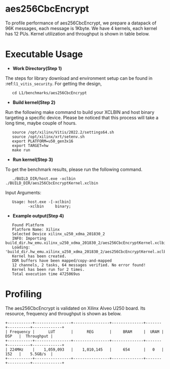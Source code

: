 aes256CbcEncrypt
=================

To profile performance of aes256CbcEncrypt, we prepare a datapack of 96K messages, each message is 1Kbyte.
We have 4 kernels, each kernel has 12 PUs.
Kernel utilization and throughput is shown in table below.

Executable Usage
================

* **Work Directory(Step 1)**

The steps for library download and environment setup can be found in :ref:`l1_vitis_security`. For getting the design,

```
   cd L1/benchmarks/aes256CbcEncrypt
```

* **Build kernel(Step 2)**

Run the following make command to build your XCLBIN and host binary targeting a specific device. Please be noticed that this process will take a long time, maybe couple of hours.

```
   source /opt/xilinx/Vitis/2022.2/settings64.sh
   source /opt/xilinx/xrt/setenv.sh
   export PLATFORM=u50_gen3x16
   export TARGET=hw
   make run 
```

* **Run kernel(Step 3)**

To get the benchmark results, please run the following command.

```
   ./BUILD_DIR/host.exe -xclbin ./BUILD_DIR/aes256CbcEncryptKernel.xclbin
```

Input Arguments:

```
   Usage: host.exe -[-xclbin]
          -xclbin     binary;
```

* **Example output(Step 4)**

```
   Found Platform
   Platform Name: Xilinx
   Selected Device xilinx_u250_xdma_201830_2
   INFO: Importing build_dir.hw_emu.xilinx_u250_xdma_201830_2/aes256CbcEncryptKernel.xclbin
   Loading: 'build_dir.hw_emu.xilinx_u250_xdma_201830_2/aes256CbcEncryptKernel.xclbin'
   Kernel has been created.
   DDR buffers have been mapped/copy-and-mapped
   12 channels, 2 tasks, 64 messages verified. No error found!
   Kernel has been run for 2 times.
   Total execution time 4725069us
```


Profiling 
=========

The aes256CbcEncrypt is validated on Xilinx Alveo U250 board. 
Its resource, frequency and throughput is shown as below.

    +-----------+----------------+----------------+--------------+-------+----------+-------------+
    | Frequency |      LUT       |      REG       |     BRAM     |  URAM |    DSP   |  Throughput |
    +-----------+----------------+----------------+--------------+-------+----------+-------------+
    | 224MHz    |    1,059,093   |    1,010,145   |     654      |   0   |    152   |    5.5GB/s  |
    +-----------+----------------+----------------+--------------+-------+----------+-------------+


